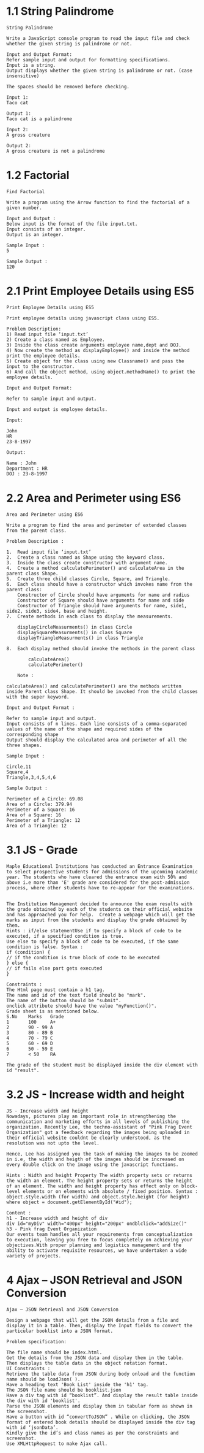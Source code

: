 # 1.1 String Palindrome

    String Palindrome

    Write a JavaScript console program to read the input file and check whether the given string is palindrome or not.

    Input and Output Format:
    Refer sample input and output for formatting specifications.
    Input is a string.
    Output displays whether the given string is palindrome or not. (case insensitive)

    The spaces should be removed before checking.

    Input 1:
    Taco cat

    Output 1:
    Taco cat is a palindrome

    Input 2:
    A gross creature

    Output 2:
    A gross creature is not a palindrome

# 1.2 Factorial

    Find Factorial

    Write a program using the Arrow function to find the factorial of a given number.

    Input and Output :
    Below input is the format of the file input.txt.
    Input consists of an integer.
    Output is an integer.

    Sample Input :
    5

    Sample Output :
    120

# 2.1 Print Employee Details using ES5

    Print Employee Details using ES5

    Print employee details using javascript class using ES5.

    Problem Description:
    1) Read input file ‘input.txt’
    2) Create a class named as Employee.
    3) Inside the class create arguments employee name,dept and DOJ.
    4) Now create the method as displayEmployee() and inside the method print the employee details.
    5) Create object for the class using new Classname() and pass the input to the constructor.
    6) And call the object method, using object.methodName() to print the employee details.

    Input and Output Format:

    Refer to sample input and output.

    Input and output is employee details.

    Input:

    John
    HR
    23-8-1997

    Output:

    Name : John
    Department : HR
    DOJ : 23-8-1997

# 2.2 Area and Perimeter using ES6

    Area and Perimeter using ES6

    Write a program to find the area and perimeter of extended classes from the parent class.

    Problem Description :

    1.  Read input file ‘input.txt’
    2.  Create a class named as Shape using the keyword class.
    3.  Inside the class create constructor with argument name.
    4.  Create a method calculatePerimeter() and calculateArea in the parent class Shape.
    5.  Create three child classes Circle, Square, and Triangle.
    6.  Each class should have a constructor which invokes name from the parent class:
        Constructor of Circle should have arguments for name and radius
        Constructor of Square should have arguments for name and side
        Constructor of Triangle should have arguments for name, side1, side2, side3, side4, base and height.
    7.  Create methods in each class to display the measurements.

        displayCircleMeasurments() in class Circle
        displaySquareMeasurments() in class Square
        displayTriangleMeasurments() in class Triangle

    8.  Each display method should invoke the methods in the parent class

            calculateArea()
            calculatePerimeter()

        Note :

    calculateArea() and calculatePerimeter() are the methods written inside Parent class Shape. It should be invoked from the child classes with the super keyword.

    Input and Output Format :

    Refer to sample input and output.
    Input consists of n lines. Each line consists of a comma-separated values of the name of the shape and required sides of the corresponding shape
    Output should display the calculated area and perimeter of all the three shapes.

    Sample Input :

    Circle,11
    Square,4
    Triangle,3,4,5,4,6

    Sample Output :

    Perimeter of a Circle: 69.08
    Area of a Circle: 379.94
    Perimeter of a Square: 16
    Area of a Square: 16
    Perimeter of a Triangle: 12
    Area of a Triangle: 12

# 3.1 JS - Grade

    Maple Educational Institutions has conducted an Entrance Examination to select prospective students for admissions of the upcoming academic year. The students who have cleared the entrance exam with 50% and above i.e more than 'E' grade are considered for the post-admission process, where other students have to re-appear for the examinations.


    The Institution Management decided to announce the exam results with the grade obtained by each of the students on their official website and has approached you for help.  Create a webpage which will get the marks as input from the students and display the grade obtained by them.
    Hints : if/else statementUse if to specify a block of code to be executed, if a specified condition is true.
    Use else to specify a block of code to be executed, if the same condition is false. Syntax :
    if (condition) {
    // if the condition is true block of code to be executed
    } else {
    // if fails else part gets executed
    }

    Constraints :
    The Html page must contain a h1 tag.
    The name and id of the text field should be "mark".
    The name of the button should be "submit".
    onclick attribute should have the value "myFunction()".
    Grade sheet is as mentioned below.
    S.No	Marks	Grade
    1	    100	    A+
    2	    90 - 99	A
    3	    80 - 89	B
    4	    70 - 79	C
    5	    60 - 69	D
    6	    50 - 59	E
    7	    < 50    RA

    The grade of the student must be displayed inside the div element with id "result".

# 3.2 JS - Increase width and height

    JS - Increase width and height
    Nowadays, pictures play an important role in strengthening the communication and marketing efforts in all levels of publishing the organization. Recently Lee, the techno-assistant of "Pink Frag Event Organization" got a feedback regarding the images being uploaded in their official website couldnt be clearly understood, as the resolution was not upto the level.

    Hence, Lee has assigned you the task of making the images to be zoomed in i.e, the width and heigth of the images should be increased on every double click on the image using the javascript functions.

    Hints : Width and height Property The width property sets or returns the width an element. The height property sets or returns the height of an element. The width and height property has effect only on block-level elements or on elements with absolute / fixed position. Syntax : object.style.width (for width) and object.style.height (for height) where object = document.getElementById("#id");

    Content :
    h1 - Increase width and height of div
    div id="myDiv" width="400px" height="200px" ondblclick="addSize()"
    h3 - Pink frag Event Organization
    Our events team handles all your requirements from conceptualization to execution, leaving you free to focus completely on achieving your objectives.With proper planning and logistics management and the ability to activate requisite resources, we have undertaken a wide variety of projects.

# 4 Ajax – JSON Retrieval and JSON Conversion

    Ajax – JSON Retrieval and JSON Conversion

    Design a webpage that will get the JSON details from a file and display it in a table. Then, display the Input fields to convert the particular booklist into a JSON format.

    Problem specification:

    The file name should be index.html.
    Get the details from the JSON data and display them in the table.
    Then displays the table data in the object notation format.
    UI Constraints :
    Retrieve the table data from JSON during body onload and the function name should be loadJson( ).
    Have a heading text 'Book List' inside the 'h1' tag.
    The JSON file name should be booklist.json
    Have a div tag with id “booklist”. And display the result table inside the div with id 'booklist'.
    Parse the JSON elements and display them in tabular form as shown in the screenshot.
    Have a button with id “convertToJSON” . While on clicking, the JSON format of entered book details should be displayed inside the div tag with id ‘jsonData’.
    Kindly give the id’s and class names as per the constraints and screenshot.
    Use XMLHttpRequest to make Ajax call.

